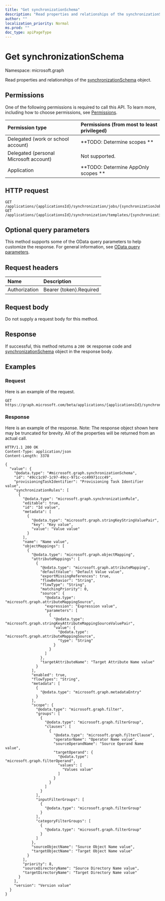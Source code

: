 ```yaml
---
title: "Get synchronizationSchema"
description: "Read properties and relationships of the synchronizationSchema object."
author: ""
localization_priority: Normal
ms.prod: ""
doc_type: apiPageType
---
```


# Get synchronizationSchema

Namespace: microsoft.graph

Read properties and relationships of the [synchronizationSchema](../resources/synchronizationschema.md) object.

## Permissions
One of the following permissions is required to call this API. To learn more, including how to choose permissions, see [Permissions](/concepts/permissions-reference.md).

|Permission type|Permissions (from most to least privileged)|
|:---|:---|
|Delegated (work or school account)|**TODO: Determine scopes **|
|Delegated (personal Microsoft account)|Not supported.|
|Application|**TODO: Determine AppOnly scopes **|

## HTTP request
<!-- {
  "blockType": "ignored"
}
-->
``` http
GET /applications/{applicationsId}/synchronization/jobs/{synchronizationJobId}/schema
GET /applications/{applicationsId}/synchronization/templates/{synchronizationTemplateId}/schema
```

## Optional query parameters
This method supports some of the OData query parameters to help customize the response. For general information, see [OData query parameters](/graph/query-parameters).

## Request headers
|Name|Description|
|:---|:---|
|Authorization|Bearer {token}.Required|

## Request body
Do not supply a request body for this method.

## Response
If successful, this method returns a `200 OK` response code and [synchronizationSchema](../resources/synchronizationschema.md) object in the response body.

## Examples

### Request
Here is an example of the request.
<!-- {
  "blockType": "request",
  "name": "get_synchronizationschema"
}
-->
``` http
GET https://graph.microsoft.com/beta/applications/{applicationsId}/synchronization/jobs/{synchronizationJobId}/schema
```

### Response
Here is an example of the response. Note: The response object shown here may be truncated for brevity. All of the properties will be returned from an actual call.
<!-- {
  "blockType": "response",
  "truncated": true,
  "@odata.type": "microsoft.graph.synchronizationSchema"
}
-->
``` http
HTTP/1.1 200 OK
Content-Type: application/json
Content-Length: 3378

{
  "value": {
    "@odata.type": "#microsoft.graph.synchronizationSchema",
    "id": "49cc1c97-1c97-49cc-971c-cc49971ccc49",
    "provisioningTaskIdentifier": "Provisioning Task Identifier value",
    "synchronizationRules": [
      {
        "@odata.type": "microsoft.graph.synchronizationRule",
        "editable": true,
        "id": "Id value",
        "metadata": [
          {
            "@odata.type": "microsoft.graph.stringKeyStringValuePair",
            "key": "Key value",
            "value": "Value value"
          }
        ],
        "name": "Name value",
        "objectMappings": [
          {
            "@odata.type": "microsoft.graph.objectMapping",
            "attributeMappings": [
              {
                "@odata.type": "microsoft.graph.attributeMapping",
                "defaultValue": "Default Value value",
                "exportMissingReferences": true,
                "flowBehavior": "String",
                "flowType": "String",
                "matchingPriority": 0,
                "source": {
                  "@odata.type": "microsoft.graph.attributeMappingSource",
                  "expression": "Expression value",
                  "parameters": [
                    {
                      "@odata.type": "microsoft.graph.stringKeyAttributeMappingSourceValuePair",
                      "value": {
                        "@odata.type": "microsoft.graph.attributeMappingSource",
                        "type": "String"
                      }
                    }
                  ]
                },
                "targetAttributeName": "Target Attribute Name value"
              }
            ],
            "enabled": true,
            "flowTypes": "String",
            "metadata": [
              {
                "@odata.type": "microsoft.graph.metadataEntry"
              }
            ],
            "scope": {
              "@odata.type": "microsoft.graph.filter",
              "groups": [
                {
                  "@odata.type": "microsoft.graph.filterGroup",
                  "clauses": [
                    {
                      "@odata.type": "microsoft.graph.filterClause",
                      "operatorName": "Operator Name value",
                      "sourceOperandName": "Source Operand Name value",
                      "targetOperand": {
                        "@odata.type": "microsoft.graph.filterOperand",
                        "values": [
                          "Values value"
                        ]
                      }
                    }
                  ]
                }
              ],
              "inputFilterGroups": [
                {
                  "@odata.type": "microsoft.graph.filterGroup"
                }
              ],
              "categoryFilterGroups": [
                {
                  "@odata.type": "microsoft.graph.filterGroup"
                }
              ]
            },
            "sourceObjectName": "Source Object Name value",
            "targetObjectName": "Target Object Name value"
          }
        ],
        "priority": 8,
        "sourceDirectoryName": "Source Directory Name value",
        "targetDirectoryName": "Target Directory Name value"
      }
    ],
    "version": "Version value"
  }
}
```

